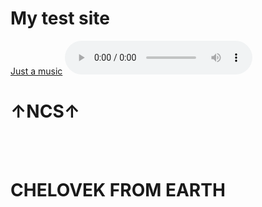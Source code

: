 <script src="https://cdn.jsdelivr.net/combine/npm/tone@14.7.58,npm/@magenta/music@1.23.1/es6/core.js,npm/focus-visible@5,npm/html-midi-player@1.4.0"></script>
<h1>My test site</h1>
<a href="https://github.com/tim631/tim631.github.io/raw/main/files/epic_sad_background_music.mp3">Just a music</a>
<audio src="https://github.com/tim631/tim631.github.io/raw/main/files/epic_sad_background_music.mp3" controls></audio> 
<h1>↑NCS↑</h1>
<br>
<midi-player
  src="https://github.com/tim631/tim631.github.io/raw/main/files/Never-Gonna-Give-You-Up-3.mid"
  sound-font visualizer="#myVisualizer">
</midi-player>
<br>
<h1>CHELOVEK FROM EARTH</h1>
